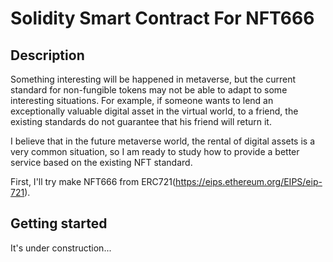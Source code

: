 # Solidity Smart Contract For NFT666

## Description
Something interesting will be happened in metaverse, but the current standard for non-fungible tokens may not be able to adapt to some interesting situations. For example, if someone wants to lend an exceptionally valuable digital asset in the virtual world, to a friend, the existing standards do not guarantee that his friend will return it.

I believe that in the future metaverse world, the rental of digital assets is a very common situation, so I am ready to study how to provide a better service based on the existing NFT standard.

First, I'll try make NFT666 from ERC721(https://eips.ethereum.org/EIPS/eip-721).

## Getting started

It's under construction...
